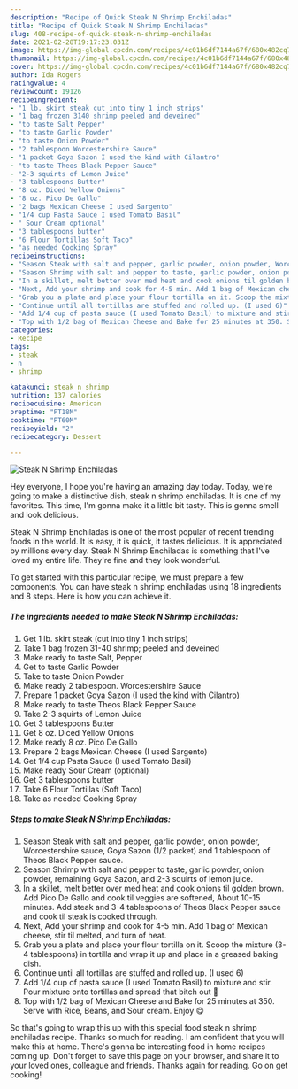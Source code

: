 ```yaml
---
description: "Recipe of Quick Steak N Shrimp Enchiladas"
title: "Recipe of Quick Steak N Shrimp Enchiladas"
slug: 408-recipe-of-quick-steak-n-shrimp-enchiladas
date: 2021-02-28T19:17:23.031Z
image: https://img-global.cpcdn.com/recipes/4c01b6df7144a67f/680x482cq70/steak-n-shrimp-enchiladas-recipe-main-photo.jpg
thumbnail: https://img-global.cpcdn.com/recipes/4c01b6df7144a67f/680x482cq70/steak-n-shrimp-enchiladas-recipe-main-photo.jpg
cover: https://img-global.cpcdn.com/recipes/4c01b6df7144a67f/680x482cq70/steak-n-shrimp-enchiladas-recipe-main-photo.jpg
author: Ida Rogers
ratingvalue: 4
reviewcount: 19126
recipeingredient:
- "1 lb. skirt steak cut into tiny 1 inch strips"
- "1 bag frozen 3140 shrimp peeled and deveined"
- "to taste Salt Pepper"
- "to taste Garlic Powder"
- "to taste Onion Powder"
- "2 tablespoon Worcestershire Sauce"
- "1 packet Goya Sazon I used the kind with Cilantro"
- "to taste Theos Black Pepper Sauce"
- "2-3 squirts of Lemon Juice"
- "3 tablespoons Butter"
- "8 oz. Diced Yellow Onions"
- "8 oz. Pico De Gallo"
- "2 bags Mexican Cheese I used Sargento"
- "1/4 cup Pasta Sauce I used Tomato Basil"
- " Sour Cream optional"
- "3 tablespoons butter"
- "6 Flour Tortillas Soft Taco"
- "as needed Cooking Spray"
recipeinstructions:
- "Season Steak with salt and pepper, garlic powder, onion powder, Worcestershire sauce, Goya Sazon (1/2 packet) and 1 tablespoon of Theos Black Pepper sauce."
- "Season Shrimp with salt and pepper to taste, garlic powder, onion powder, remaining Goya Sazon, and 2-3 squirts of lemon juice."
- "In a skillet, melt better over med heat and cook onions til golden brown. Add Pico De Gallo and cook til veggies are softened, About 10-15 minutes. Add steak and 3-4 tablespoons of Theos Black Pepper sauce and cook til steak is cooked through."
- "Next, Add your shrimp and cook for 4-5 min. Add 1 bag of Mexican cheese, stir til melted, and turn of heat."
- "Grab you a plate and place your flour tortilla on it. Scoop the mixture (3-4 tablespoons) in tortilla and wrap it up and place in a greased baking dish."
- "Continue until all tortillas are stuffed and rolled up. (I used 6)"
- "Add 1/4 cup of pasta sauce (I used Tomato Basil) to mixture and stir. Pour mixture onto tortillas and spread that bitch out 🤣"
- "Top with 1/2 bag of Mexican Cheese and Bake for 25 minutes at 350. Serve with Rice, Beans, and Sour cream. Enjoy 😋"
categories:
- Recipe
tags:
- steak
- n
- shrimp

katakunci: steak n shrimp 
nutrition: 137 calories
recipecuisine: American
preptime: "PT18M"
cooktime: "PT60M"
recipeyield: "2"
recipecategory: Dessert

---
```



![Steak N Shrimp Enchiladas](https://img-global.cpcdn.com/recipes/4c01b6df7144a67f/680x482cq70/steak-n-shrimp-enchiladas-recipe-main-photo.jpg)

Hey everyone, I hope you're having an amazing day today. Today, we're going to make a distinctive dish, steak n shrimp enchiladas. It is one of my favorites. This time, I'm gonna make it a little bit tasty. This is gonna smell and look delicious.



Steak N Shrimp Enchiladas is one of the most popular of recent trending foods in the world. It is easy, it is quick, it tastes delicious. It is appreciated by millions every day. Steak N Shrimp Enchiladas is something that I've loved my entire life. They're fine and they look wonderful.


To get started with this particular recipe, we must prepare a few components. You can have steak n shrimp enchiladas using 18 ingredients and 8 steps. Here is how you can achieve it.

<!--inarticleads1-->

##### The ingredients needed to make Steak N Shrimp Enchiladas:

1. Get 1 lb. skirt steak (cut into tiny 1 inch strips)
1. Take 1 bag frozen 31-40 shrimp; peeled and deveined
1. Make ready to taste Salt, Pepper
1. Get to taste Garlic Powder
1. Take to taste Onion Powder
1. Make ready 2 tablespoon. Worcestershire Sauce
1. Prepare 1 packet Goya Sazon (I used the kind with Cilantro)
1. Make ready to taste Theos Black Pepper Sauce
1. Take 2-3 squirts of Lemon Juice
1. Get 3 tablespoons Butter
1. Get 8 oz. Diced Yellow Onions
1. Make ready 8 oz. Pico De Gallo
1. Prepare 2 bags Mexican Cheese (I used Sargento)
1. Get 1/4 cup Pasta Sauce (I used Tomato Basil)
1. Make ready  Sour Cream (optional)
1. Get 3 tablespoons butter
1. Take 6 Flour Tortillas (Soft Taco)
1. Take as needed Cooking Spray




<!--inarticleads2-->

##### Steps to make Steak N Shrimp Enchiladas:

1. Season Steak with salt and pepper, garlic powder, onion powder, Worcestershire sauce, Goya Sazon (1/2 packet) and 1 tablespoon of Theos Black Pepper sauce.
1. Season Shrimp with salt and pepper to taste, garlic powder, onion powder, remaining Goya Sazon, and 2-3 squirts of lemon juice.
1. In a skillet, melt better over med heat and cook onions til golden brown. Add Pico De Gallo and cook til veggies are softened, About 10-15 minutes. Add steak and 3-4 tablespoons of Theos Black Pepper sauce and cook til steak is cooked through.
1. Next, Add your shrimp and cook for 4-5 min. Add 1 bag of Mexican cheese, stir til melted, and turn of heat.
1. Grab you a plate and place your flour tortilla on it. Scoop the mixture (3-4 tablespoons) in tortilla and wrap it up and place in a greased baking dish.
1. Continue until all tortillas are stuffed and rolled up. (I used 6)
1. Add 1/4 cup of pasta sauce (I used Tomato Basil) to mixture and stir. Pour mixture onto tortillas and spread that bitch out 🤣
1. Top with 1/2 bag of Mexican Cheese and Bake for 25 minutes at 350. Serve with Rice, Beans, and Sour cream. Enjoy 😋




So that's going to wrap this up with this special food steak n shrimp enchiladas recipe. Thanks so much for reading. I am confident that you will make this at home. There's gonna be interesting food in home recipes coming up. Don't forget to save this page on your browser, and share it to your loved ones, colleague and friends. Thanks again for reading. Go on get cooking!
